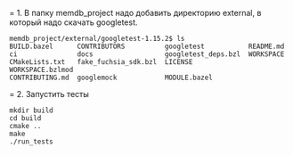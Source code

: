 = 1. В папку memdb_project надо добавить директорию external, в который надо скачать googletest.

```
memdb_project/external/googletest-1.15.2$ ls
BUILD.bazel      CONTRIBUTORS          googletest           README.md
ci               docs                  googletest_deps.bzl  WORKSPACE
CMakeLists.txt   fake_fuchsia_sdk.bzl  LICENSE              WORKSPACE.bzlmod
CONTRIBUTING.md  googlemock            MODULE.bazel
```

= 2. Запустить тесты
```
mkdir build
cd build
cmake ..
make
./run_tests
```
